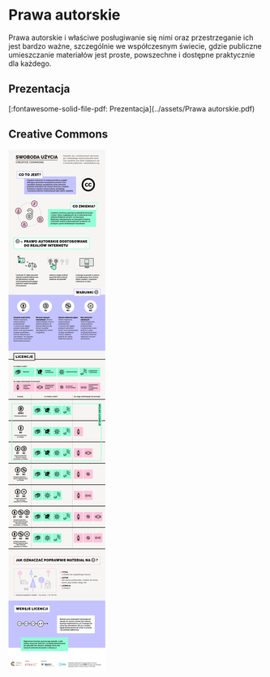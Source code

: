 # Prawa autorskie

Prawa autorskie i właściwe posługiwanie się nimi oraz przestrzeganie ich jest bardzo ważne, szczególnie we współczesnym świecie, gdzie publiczne umieszczanie materiałów jest proste, powszechne i dostępne praktycznie dla każdego.

## Prezentacja

[:fontawesome-solid-file-pdf: Prezentacja](../assets/Prawa autorskie.pdf)

## Creative Commons

![Autorzy: Centrum Cyfrowe i Vivid Studio](../assets/CC-infografika-final-min.jpg)
